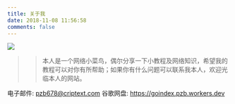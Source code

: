 ```yaml
---
title: 关于我
date: 2018-11-08 11:56:58
comments: false
---
```


![](https://gdindex.pzb.workers.dev/%E5%9B%BE%E7%89%87/IMG_20201018_161936.jpg)
>>本人是一个网络小菜鸟，偶尔分享一下小教程及网络知识，希望我的教程可以对你有所帮助；如果你有什么问题可以联系我本人，欢迎光临本人的网站。

电子邮件: <pzb678@criptext.com>
谷歌网盘: <https://goindex.pzb.workers.dev>





             


